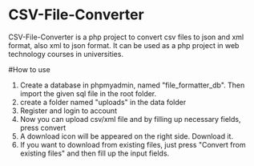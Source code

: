 # CSV-File-Converter
CSV-File-Converter is a php project to convert csv files to json and xml format, also xml to json format. It can be used as a php project in 
web technology courses in universities.

#How to use
1. Create a database in phpmyadmin, named "file_formatter_db". Then import the given sql file in the root folder.
2. create a folder named "uploads" in the data folder
3. Register and login to account
4. Now you can upload csv/xml file and by filling up necessary fields, press convert
5. A download icon will be appeared on the right side. Download it.
6. If you want to download from existing files, just press "Convert from existing files" and then fill up the input fields.

